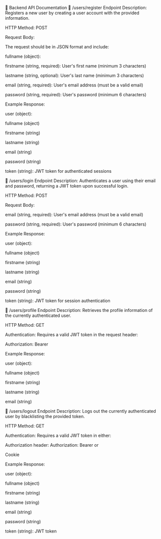 📖 Backend API Documentation
📌 /users/register Endpoint
Description:
Registers a new user by creating a user account with the provided information.

HTTP Method: POST

Request Body:

The request should be in JSON format and include:

fullname (object):

firstname (string, required): User's first name (minimum 3 characters)

lastname (string, optional): User's last name (minimum 3 characters)

email (string, required): User's email address (must be a valid email)

password (string, required): User's password (minimum 6 characters)

Example Response:

user (object):

fullname (object)

firstname (string)

lastname (string)

email (string)

password (string)

token (string): JWT token for authenticated sessions

📌 /users/login Endpoint
Description:
Authenticates a user using their email and password, returning a JWT token upon successful login.

HTTP Method: POST

Request Body:

email (string, required): User's email address (must be a valid email)

password (string, required): User's password (minimum 6 characters)

Example Response:

user (object):

fullname (object)

firstname (string)

lastname (string)

email (string)

password (string)

token (string): JWT token for session authentication

📌 /users/profile Endpoint
Description:
Retrieves the profile information of the currently authenticated user.

HTTP Method: GET

Authentication:
Requires a valid JWT token in the request header:

Authorization: Bearer <token>

Example Response:

user (object):

fullname (object)

firstname (string)

lastname (string)

email (string)

📌 /users/logout Endpoint
Description:
Logs out the currently authenticated user by blacklisting the provided token.

HTTP Method: GET

Authentication:
Requires a valid JWT token in either:

Authorization header: Authorization: Bearer <token>
or

Cookie

Example Response:

user (object):

fullname (object)

firstname (string)

lastname (string)

email (string)

password (string)

token (string): JWT token

